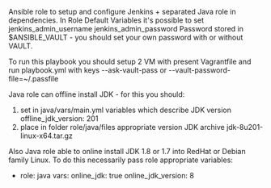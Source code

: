 Ansible role to setup and configure Jenkins + separated Java role in dependencies.
In Role Default Variables it's possible to set 
   jenkins_admin_username
   jenkins_admin_password
Password stored in $ANSIBLE_VAULT - you should set your own password with or without VAULT.

To run this playbook you should setup 2 VM with present Vagrantfile and run playbook.yml with keys
   --ask-vault-pass
or 
   --vault-password-file=~/.passfile


Java role can offline install JDK - for this you should:
1. set in java/vars/main.yml variables which describe JDK version
   offline_jdk_version: 201
2. place in folder role/java/files appropriate version JDK archive 
      jdk-8u201-linux-x64.tar.gz

Also Java role able to online install JDK 1.8 or 1.7 into RedHat or Debian family Linux.
To do this necessarily pass role appropriate variables:

  - role: java
    vars:
      online_jdk: true
      online_jdk_version: 8

